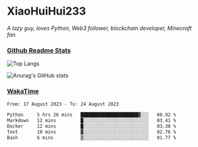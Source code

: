 # XiaoHuiHui233

*A lazy guy, loves Python, Web3 follower, blockchain developer, Minecraft fan.*

### [Github Readme Stats](https://github.com/anuraghazra/github-readme-stats)

![Top Langs](https://github-readme-stats.vercel.app/api/top-langs/?username=XiaoHuiHui233&layout=compact&theme=github_dark)

![Anurag's GitHub stats](https://github-readme-stats.vercel.app/api?username=XiaoHuiHui233&show_icons=true&theme=github_dark)

### [WakaTime](https://wakatime.com)

<!--START_SECTION:waka-->

```txt
From: 17 August 2023 - To: 24 August 2023

Python     5 hrs 26 mins   █████████████████████▓░░░   86.92 %
Markdown   12 mins         █░░░░░░░░░░░░░░░░░░░░░░░░   03.41 %
Docker     12 mins         █░░░░░░░░░░░░░░░░░░░░░░░░   03.38 %
Text       10 mins         ▓░░░░░░░░░░░░░░░░░░░░░░░░   02.76 %
Bash       6 mins          ▒░░░░░░░░░░░░░░░░░░░░░░░░   01.77 %
```

<!--END_SECTION:waka-->
